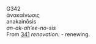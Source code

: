 <body>
  <p>G342<br>  ἀνακαίνωσις  <br> anakainōsis  <br><i>an-ak-ah‘ee-no-sis </i><br>From <a href="g0341.htm">341</a>  <i>renovation:</i> - renewing.<br></p>
 </body>